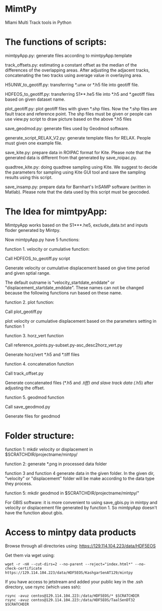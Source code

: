 # MimtPy
MIami Multi Track tools in Python

# The functions of scripts:

mimtpyApp.py: generate files according to mimtpyApp.template 

track_offsets.py: estimating a constant offset as the median of the differences of the overlapping areas. After adjusting the adjacent tracks, concatenating the two tracks using average value in overlaying area.

H5UNW_to_geotiff.py: transferring *.unw or *.h5 file into geotiff file.

HDFEOS_to_geotiff.py: transferring S1**.he5 file into *.h5 and *.geotiff files based on given dataset name.

plot_geotiff.py: plot geotiff files with given *.shp files. Now the *.shp files are fault trace and reference point. The shp files must be given or people can use view.py script to draw picture based on the above *.h5 files

save_geodmod.py: generate files used by Geodmod software.

generate_script_RELAX_V2.py: generate template files for RELAX. People must given one example file.

save_kite.py: prepare data in ROIPAC format for Kite. Please note that the generated data is different from that generated by save_roipac.py. 

quadtree_kite.py: doing quadtree sampling using Kite. We suggest to decide the parameters for sampling using Kite GUI tool and save the sampling results using this script.

save_insamp.py: prepare data for Barnhart's InSAMP software (written in Matlab). Please note that the data used by this script must be geocoded.

# The Idea for mimtpyApp:

MimtpyApp works based on the S1***.he5, exclude_data.txt and inputs floder generated by Mintpy.

Now mimtpyApp.py have 5 functions:

function 1. velocity or cumulative function:

Call HDFEOS_to_geotiff.py script

Generate velocity or cumulative displacement based on give time period and given sptial range.

The default outname is "velocity_startdate_enddate" or "displacement_startdate_enddate". These names can not be changed because the following functions run based on these name.

function 2. plot function:

Call plot_geotiff.py

plot velocity or cumulative displacement based on the parameters setting in function 1

function 3. horz_vert function

Call reference_points.py-subset.py-asc_desc2horz_vert.py

Generate horz/vert *.h5 and *.tiff files

function 4. concatenation function

Call track_offset.py

Generate concatenated files (*.h5 and *.tiff) and slave track data (*.h5) after adjusting the offset.

function 5. geodmod function

Call save_geodmod.py 

Generate files for geodmod

# Folder structure:

function 1: mkdir velocity or displacement in $SCRATCHDIR/projectname/mintpy/

function 2: generate *.png in processed data folder

function 3 and function 4 generate data in the given folder. In the given dir, "velocity" or "displacement" folder will be make according to the data type they process. 

function 5: mkdir geodmod in $SCRATCHDIR/projectname/mintpy/"


For GBIS software: it is more convenient to using save_gbis.py in mintpy and velocity or displacement file generated by function 1. So mimtpyApp doesn't have the function about gbis.

# Access to mintpy data products
Browse through all directories using: https://129.114.104.223/data/HDF5EOS 

Get them via wget using:
```
wget -r -nH --cut-dirs=2 --no-parent --reject="index.html*" --no-check-certificate https://129.114.104.223/data/HDF5EOS/KashgarSenAT129/mintpy
```

If you have access to jetstream and added your public key in the .ssh directory, use rsync (which uses ssh):
```
rsync -avuz centos@129.114.104.223:/data/HDF5EOS/* $SCRATCHDIR
rsync -avuz centos@129.114.104.223:/data/HDF5EOS/TaalSenDT32 $SCRATCHDIR
```
